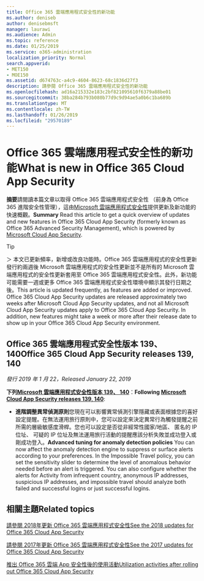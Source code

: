 ```yaml
---
title: Office 365 雲端應用程式安全性的新功能
ms.author: deniseb
author: denisebmsft
manager: laurawi
ms.audience: Admin
ms.topic: reference
ms.date: 01/25/2019
ms.service: o365-administration
localization_priority: Normal
search.appverid:
- MET150
- MOE150
ms.assetid: d674763c-a4c9-4604-8623-68c1836d27f3
description: 請參閱 Office 365 雲端應用程式安全性的新功能
ms.openlocfilehash: ad16a215332e183c2bf821095610f6379a88be01
ms.sourcegitcommit: 38ba284b793b080b77d9c9d94ae5a0b6c1ba689b
ms.translationtype: MT
ms.contentlocale: zh-TW
ms.lasthandoff: 01/26/2019
ms.locfileid: "29570189"
---
```

# <a name="what-is-new-in-office-365-cloud-app-security"></a><span data-ttu-id="1a291-103">Office 365 雲端應用程式安全性的新功能</span><span class="sxs-lookup"><span data-stu-id="1a291-103">What is new in Office 365 Cloud App Security</span></span>

<span data-ttu-id="1a291-104">**摘要**請閱讀本篇文章以取得 Office 365 雲端應用程式安全性 （前身為 Office 365 進階安全性管理），這由[Microsoft 雲端應用程式安全性](https://aka.ms/whatiscas)提供更新及新功能的快速概觀。</span><span class="sxs-lookup"><span data-stu-id="1a291-104">**Summary** Read this article to get a quick overview of updates and new features in Office 365 Cloud App Security (formerly known as Office 365 Advanced Security Management), which is powered by [Microsoft Cloud App Security](https://aka.ms/whatiscas).</span></span>
  
> [!TIP]
> <span data-ttu-id="1a291-p101">＞ 本文已更新頻率，新增或改良功能時。Office 365 雲端應用程式的安全性更新發行約兩週後 Microsoft 雲端應用程式的安全性更新並不是所有的 Microsoft 雲端應用程式的安全性更新套用至 Office 365 雲端應用程式安全性。此外，新功能可能需要一週或更多 Office 365 雲端應用程式安全性環境中顯示其發行日期之後。</span><span class="sxs-lookup"><span data-stu-id="1a291-p101">This article is updated frequently, as features are added or improved. Office 365 Cloud App Security updates are released approximately two weeks after Microsoft Cloud App Security updates, and not all Microsoft Cloud App Security updates apply to Office 365 Cloud App Security. In addition, new features might take a week or more after their release date to show up in your Office 365 Cloud App Security environment.</span></span>

## <a name="office-365-cloud-app-security-releases-139-140"></a><span data-ttu-id="1a291-108">Office 365 雲端應用程式安全性版本 139、 140</span><span class="sxs-lookup"><span data-stu-id="1a291-108">Office 365 Cloud App Security releases 139, 140</span></span>

<span data-ttu-id="1a291-109">*發行 2019 年 1 月 22，*</span><span class="sxs-lookup"><span data-stu-id="1a291-109">*Released January 22, 2019*</span></span>

<span data-ttu-id="1a291-110">**下列[Microsoft 雲端應用程式安全性版本 139、 140](https://docs.microsoft.com/cloud-app-security/release-notes#cloud-app-security-release-139-140)**：</span><span class="sxs-lookup"><span data-stu-id="1a291-110">**Following [Microsoft Cloud App Security releases 139, 140](https://docs.microsoft.com/cloud-app-security/release-notes#cloud-app-security-release-139-140)**:</span></span>

- <span data-ttu-id="1a291-p102">**進階調整異常偵測原則**您現在可以影響異常偵測引擎隱藏或表面根據您的喜好設定提醒。在無法運用旅行原則中，您可以設定來決定異常行為觸發提醒之前所需的層級敏感度滑桿。您也可以設定是否從非經常性國家/地區、 匿名的 IP 位址、 可疑的 IP 位址及無法運用旅行活動的提醒應該分析失敗並成功登入或剛成功登入。</span><span class="sxs-lookup"><span data-stu-id="1a291-p102">**Advanced tuning for anomaly detection policies** You can now affect the anomaly detection engine to suppress or surface alerts according to your preferences. In the Impossible Travel policy, you can set the sensitivity slider to determine the level of anomalous behavior needed before an alert is triggered. You can also configure whether the alerts for Activity from infrequent country, anonymous IP addresses, suspicious IP addresses, and impossible travel should analyze both failed and successful logins or just successful logins.</span></span> 

## <a name="related-topics"></a><span data-ttu-id="1a291-114">相關主題</span><span class="sxs-lookup"><span data-stu-id="1a291-114">Related topics</span></span>

[<span data-ttu-id="1a291-115">請參閱 2018年更新 Office 365 雲端應用程式安全性</span><span class="sxs-lookup"><span data-stu-id="1a291-115">See the 2018 updates for Office 365 Cloud App Security</span></span>](new-in-office-365-cas-2018.md)

[<span data-ttu-id="1a291-116">請參閱 2017年更新 Office 365 雲端應用程式安全性</span><span class="sxs-lookup"><span data-stu-id="1a291-116">See the 2017 updates for Office 365 Cloud App Security</span></span>](new-in-office-365-cas-2017.md)
    
[<span data-ttu-id="1a291-117">推出 Office 365 雲端 App 安全性後的使用活動</span><span class="sxs-lookup"><span data-stu-id="1a291-117">Utilization activities after rolling out Office 365 Cloud App Security</span></span>](utilization-activities-for-ocas.md)